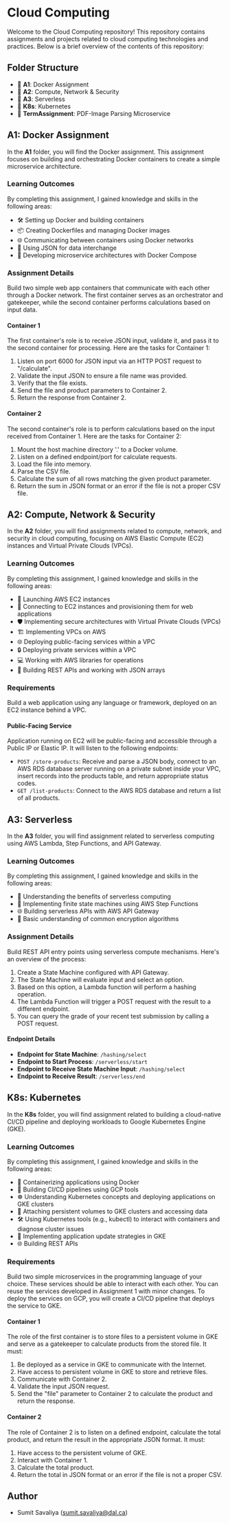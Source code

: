 # Cloud Computing

Welcome to the Cloud Computing repository! This repository contains assignments and projects related to cloud computing technologies and practices. Below is a brief overview of the contents of this repository:

## Folder Structure

- 🐳 **A1**: Docker Assignment
- 📂 **A2**: Compute, Network & Security
- 📂 **A3**: Serverless
- 📂 **K8s**: Kubernetes
- 📂 **TermAssignment**: PDF-Image Parsing Microservice

## A1: Docker Assignment

In the **A1** folder, you will find the Docker assignment. This assignment focuses on building and orchestrating Docker containers to create a simple microservice architecture.

### Learning Outcomes

By completing this assignment, I gained knowledge and skills in the following areas:

- 🛠 Setting up Docker and building containers
- 📦 Creating Dockerfiles and managing Docker images
- 🌐 Communicating between containers using Docker networks
- 📝 Using JSON for data interchange
- 🚀 Developing microservice architectures with Docker Compose

### Assignment Details

Build two simple web app containers that communicate with each other through a Docker network. The first container serves as an orchestrator and gatekeeper, while the second container performs calculations based on input data.

#### Container 1

The first container's role is to receive JSON input, validate it, and pass it to the second container for processing. Here are the tasks for Container 1:

1. Listen on port 6000 for JSON input via an HTTP POST request to "/calculate".
2. Validate the input JSON to ensure a file name was provided.
3. Verify that the file exists.
4. Send the file and product parameters to Container 2.
5. Return the response from Container 2.

#### Container 2

The second container's role is to perform calculations based on the input received from Container 1. Here are the tasks for Container 2:

1. Mount the host machine directory '.' to a Docker volume.
2. Listen on a defined endpoint/port for calculate requests.
3. Load the file into memory.
4. Parse the CSV file.
5. Calculate the sum of all rows matching the given product parameter.
6. Return the sum in JSON format or an error if the file is not a proper CSV file.

## A2: Compute, Network & Security

In the **A2** folder, you will find assignments related to compute, network, and security in cloud computing, focusing on AWS Elastic Compute (EC2) instances and Virtual Private Clouds (VPCs).

### Learning Outcomes

By completing this assignment, I gained knowledge and skills in the following areas:

- 🚀 Launching AWS EC2 instances
- 🔗 Connecting to EC2 instances and provisioning them for web applications
- 🛡️ Implementing secure architectures with Virtual Private Clouds (VPCs)
- 🏗️ Implementing VPCs on AWS
- 🌐 Deploying public-facing services within a VPC
- 🔒 Deploying private services within a VPC
- 💻 Working with AWS libraries for operations
- 📝 Building REST APIs and working with JSON arrays

### Requirements

Build a web application using any language or framework, deployed on an EC2 instance behind a VPC.

#### Public-Facing Service

Application running on EC2 will be public-facing and accessible through a Public IP or Elastic IP. It will listen to the following endpoints:

- `POST /store-products`: Receive and parse a JSON body, connect to an AWS RDS database server running on a private subnet inside your VPC, insert records into the products table, and return appropriate status codes.
- `GET /list-products`: Connect to the AWS RDS database and return a list of all products.

## A3: Serverless

In the **A3** folder, you will find assignment related to serverless computing using AWS Lambda, Step Functions, and API Gateway.

### Learning Outcomes

By completing this assignment, I gained knowledge and skills in the following areas:

- 🌟 Understanding the benefits of serverless computing
- 🧩 Implementing finite state machines using AWS Step Functions
- 🌐 Building serverless APIs with AWS API Gateway
- 🔐 Basic understanding of common encryption algorithms

### Assignment Details

Build REST API entry points using serverless compute mechanisms. Here's an overview of the process:

1. Create a State Machine configured with API Gateway.
2. The State Machine will evaluate input and select an option.
3. Based on this option, a Lambda function will perform a hashing operation.
4. The Lambda Function will trigger a POST request with the result to a different endpoint.
5. You can query the grade of your recent test submission by calling a POST request.

#### Endpoint Details

- **Endpoint for State Machine**: `/hashing/select`
- **Endpoint to Start Process**: `/serverless/start`
- **Endpoint to Receive State Machine Input**: `/hashing/select`
- **Endpoint to Receive Result**: `/serverless/end`

## K8s: Kubernetes

In the **K8s** folder, you will find assignment related to building a cloud-native CI/CD pipeline and deploying workloads to Google Kubernetes Engine (GKE).

### Learning Outcomes

By completing this assignment, I gained knowledge and skills in the following areas:

- 🐳 Containerizing applications using Docker
- 🚀 Building CI/CD pipelines using GCP tools
- ☸️ Understanding Kubernetes concepts and deploying applications on GKE clusters
- 💾 Attaching persistent volumes to GKE clusters and accessing data
- 🛠️ Using Kubernetes tools (e.g., kubectl) to interact with containers and diagnose cluster issues
- 🔧 Implementing application update strategies in GKE
- 🌐 Building REST APIs

### Requirements

Build two simple microservices in the programming language of your choice. These services should be able to interact with each other. You can reuse the services developed in Assignment 1 with minor changes. To deploy the services on GCP, you will create a CI/CD pipeline that deploys the service to GKE. 

#### Container 1

The role of the first container is to store files to a persistent volume in GKE and serve as a gatekeeper to calculate products from the stored file. It must:

1. Be deployed as a service in GKE to communicate with the Internet.
2. Have access to persistent volume in GKE to store and retrieve files.
3. Communicate with Container 2.
4. Validate the input JSON request.
5. Send the "file" parameter to Container 2 to calculate the product and return the response.

#### Container 2

The role of Container 2 is to listen on a defined endpoint, calculate the total product, and return the result in the appropriate JSON format. It must:

1. Have access to the persistent volume of GKE.
2. Interact with Container 1.
3. Calculate the total product.
4. Return the total in JSON format or an error if the file is not a proper CSV.

## Author
- Sumit Savaliya (sumit.savaliya@dal.ca)
